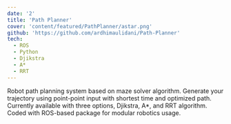 ```yaml
---
date: '2'
title: 'Path Planner'
cover: 'content/featured/PathPlanner/astar.png'
github: 'https://github.com/ardhimaulidani/Path-Planner'
tech:
  - ROS
  - Python
  - Djikstra
  - A*
  - RRT
---
```


Robot path planning system based on maze solver algorithm. Generate your trajectory using point-point input with shortest time and optimized path. Currently available with three options, Djikstra, A\*, and RRT algorithm. Coded with ROS-based package for modular robotics usage.
